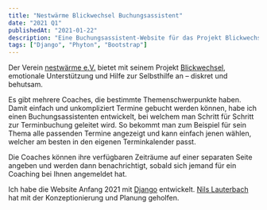 ```yaml
---
title: "Nestwärme Blickwechsel Buchungsassistent"
date: "2021 Q1"
publishedAt: "2021-01-22"
description: "Eine Buchungsassistent-Website für das Projekt Blickwechsel von nestwärme e.V. um ein Coaching online buchen zu können."
tags: ["Django", "Phyton", "Bootstrap"]
---
```


Der Verein [nestwärme e.V.](https://nestwaerme.de/) bietet mit seinem Projekt [Blickwechsel](https://mein-blickwechsel.de/), emotionale Unterstützung und Hilfe zur Selbsthilfe an – diskret und behutsam.

Es gibt mehrere Coaches, die bestimmte Themenschwerpunkte haben. Damit einfach und unkompliziert Termine gebucht werden können, habe ich einen Buchungsassistenten entwickelt, bei welchem man Schritt für Schritt zur Terminbuchung geleitet wird.
So bekommt man zum Beispiel für sein Thema alle passenden Termine angezeigt und kann einfach jenen wählen, welcher am besten in den eigenen Terminkalender passt.

Die Coaches können ihre verfügbaren Zeiträume auf einer separaten Seite angeben und werden dann benachrichtigt, sobald sich jemand für ein Coaching bei Ihnen angemeldet hat.

Ich habe die Website Anfang 2021 mit [Django](https://www.djangoproject.com/) entwickelt. [Nils Lauterbach](https://nils-lauterbach.de/) hat mit der Konzeptionierung und Planung geholfen.
